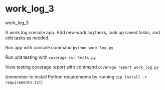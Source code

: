 # work_log_3
work_log_3

A work log console app. Add new work log tasks, look up saved tasks, and edit tasks as needed.

Run app with console command `python work_log.py`

Run unit testing with `coverage run tests.py`

View testing coverage report with command `coverage report work_log.py`

(remember to install Python requirements by running `pip install -r requirements.txt`)
